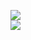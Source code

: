[![](https://img.shields.io/badge/Made%20With-Github%20Spray-lightgrey.svg?style=for-the-badge&logo=github)](https://github.com/Annihil/github-spray#172)  
[![](https://i.imgur.com/2DrTn0Z.gif)](https://github.com/Annihil/github-spray)